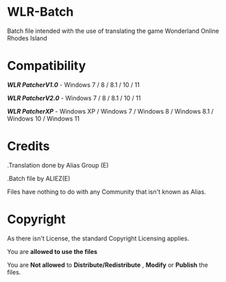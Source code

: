 # WLR-Batch
Batch file intended with the use of translating the game Wonderland Online Rhodes Island

# Compatibility
***WLR PatcherV1.0*** - Windows 7 / 8 / 8.1 / 10 / 11 

***WLR PatcherV2.0*** - Windows 7 / 8 / 8.1 / 10 / 11

***WLR PatcherXP*** - Windows XP / Windows 7 / Windows 8 / Windows 8.1 / Windows 10 / Windows 11

# Credits
.Translation done by Alias Group (E)

.Batch file by ALIEZ(E)

Files have nothing to do with any Community that isn't known as Alias.

# Copyright
As there isn't License, the standard Copyright Licensing applies.

You are **allowed to use the files**

You are **Not allowed** to **Distribute/Redistribute** , **Modify** or **Publish** the files.
